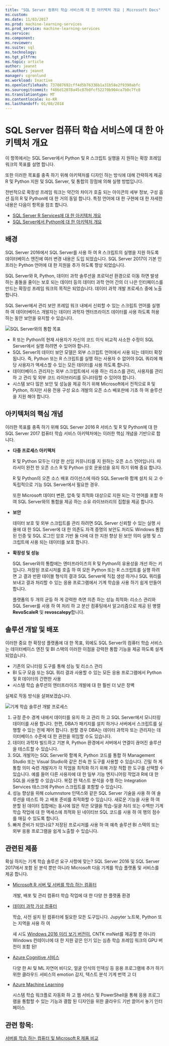 ```yaml
---
title: "SQL Server 컴퓨터 학습 서비스에 대 한 아키텍처 개요 | Microsoft Docs"
ms.custom: 
ms.date: 11/03/2017
ms.prod: machine-learning-services
ms.prod_service: machine-learning-services
ms.service: 
ms.component: 
ms.reviewer: 
ms.suite: sql
ms.technology: 
ms.tgt_pltfrm: 
ms.topic: article
author: jeannt
ms.author: jeannt
manager: cgronlund
ms.workload: Inactive
ms.openlocfilehash: 737087692cff4d5b76336b1a31b58e2f9390abfc
ms.sourcegitcommit: f486d12078a45c87b0fcf52270b904ca7b0c7fc8
ms.translationtype: MT
ms.contentlocale: ko-KR
ms.lasthandoff: 01/08/2018
---
```

# <a name="architecture-overview-for-sql-server-machine-learning-services"></a>SQL Server 컴퓨터 학습 서비스에 대 한 아키텍처 개요 

이 항목에서는 SQL Server에서 Python 및 R 스크립트 실행을 지 원하는 확장 프레임 워크의 목표를 설명 합니다.

또한 이러한 목표를 충족 하기 위해 아키텍처를 디자인 하는 방식에 대해 간략하게 제공 R 및 Python 지원 및 SQL Server, 및 통합의 장점에 의해 실행 방법입니다.

전반적으로 확장성 프레임 워크는 약간의 차이가 호출 되는 아이콘의 세부 정보, 구성 옵션 등의 R 및 Python에 대 한 거의 동일 합니다. 특정 언어에 대 한 구현에 대 한 자세한 내용은 다음이 항목을 참조 합니다.

- [SQL Server R Services에 대 한 아키텍처 개요](r/architecture-overview-sql-server-r.md)
- [SQL Server에서 Python에 대 한 아키텍처 개요](python/architecture-overview-sql-server-python.md)


## <a name="background"></a>배경

SQL Server 2016에서 SQL Server를 사용 하 여 R 스크립트의 실행을 지원 하도록 데이터베이스 엔진에 여러 변경 내용은 도입 되었습니다. SQL Server 2017이 기본 인프라는 Python 언어에 대 한 지원을 추가 하도록 향상 되었습니다.

SQL Server와 R, Python, 데이터 과학 솔루션을 프로덕션 환경으로 이동 하면 발생 하는 충돌을 줄이는 보호 되는 데이터 등의 데이터 과학 언어 간의 더 나은 인터페이스를 만드는 확장성 프레임 워크의 목적은 되었습니다. 데이터 과학 개발 프로세스 중에 노출 합니다.

SQL Server에서 관리 보안 프레임 워크 내에서 신뢰할 수 있는 스크립트 언어를 실행 하 여 데이터베이스 개발자는 데이터 과학자 엔터프라이즈 데이터를 사용 하도록 허용 하는 동안 보안을 유지할 수 있습니다.

  ![SQL Server와의 통합 목표](media/ml-service-value-add.png "컴퓨터 학습 서비스 값 추가")

- R 또는 Python의 현재 사용자가 자신의 코드 이식 비교적 사소한 수정이 SQL Server에서 실행 하려면 수 있어야 합니다.
- SQL Server의 데이터 보안 모델은 외부 스크립트 언어에서 사용 되는 데이터 확장 됩니다. 즉, Python 또는 R 스크립트를 실행 하는 사용자 수 없어야 SQL 쿼리에 해당 사용자가 액세스할 수 있는 모든 데이터를 사용 하도록 합니다.
- 데이터베이스 관리자는 외부 스크립트에서 사용 하는 리소스를 관리, 사용자를 관리 하 고 관리 및 외부 코드 라이브러리를 모니터링할 수 있어야 합니다.
- 시스템 보다 많은 보안 및 성능을 제공 하기 위해 Microsoft에서 전적으로 R 및 Python, 하지만 사용 전용 구성 요소 개발의 오픈 소스 배포판에 기초 하 여 솔루션을 지원 해야 합니다.

## <a name="architecture-core-concepts"></a>아키텍처의 핵심 개념

이러한 목표를 충족 하기 위해 SQL Server 2016 R 서비스 및 R 및 Python에 대 한 SQL Server 2017 컴퓨터 학습 서비스 아키텍처에는 이러한 핵심 개념을 기반으로 합니다.

+ **다중 프로세스 아키텍처**

  R 및 Python 모두는 다양 한 선임 커뮤니티를 지 원하는 오픈 소스 언어입니다. 따라서이 완전 한 오픈 소스 R 및 Python 상호 운용성을 유지 하기 위해 중요 합니다.

  R 및 Python의 오픈 소스 배포 라이선스에 따라 SQL Server와 함께 설치 되 고 수 독립적으로 기능 SQL Server에서 필요한 경우.

   또한 Microsoft 데이터 변환, 압축 및 최적화 대상으로 지원 되는 각 언어를 포함 하 여 SQL Server와의 통합을 제공 하는 소유 라이브러리의 집합을 제공 합니다.

+ **보안**

   데이터 보호 및 외부 스크립트를 관리 하려면 SQL Server 신뢰할 수 있는 실행 사용에 대 한 SQL Server에 대 한 의존도 자격 증명의 보안도 처리도 Windows 통합된 인증 및 SQL 로그인 암호 기반 둘 다에 대 한 지원 향상 된 보안 의미 실행 및 스크립트에 사용 되는 데이터를 보호 합니다.

+ **확장성 및 성능**

  SQL Server와의 통합에는 엔터프라이즈의 R 및 Python의 유용성을 개선 하는 키입니다. 저장된 프로시저를 호출 하 여 모든 Python 또는 R 스크립트를 실행 하려면 고 결과 반환 테이블 형식의 결과 SQL Server에 직접 생성 하거나 SQL 쿼리를 보내고 결과 처리할 수 있는 응용 프로그램에서 기계 학습을 사용 하기 쉽게 만들어 합니다.

  플랫폼의 두 개의 균등 하 게 강력한 측면 의존 하는 성능 최적화: 리소스 관리와 SQL Server를 사용 하 여 처리 하 고 분산 컴퓨팅에서 알고리즘으로 제공 된 병렬 **RevoScaleR** 및 **revoscalepy**합니다.

## <a name="solution-development-and-deployment"></a>솔루션 개발 및 배포

이러한 중요 한 확장성 플랫폼에 대 한 목표, 외에도 SQL Server의 컴퓨터 학습 서비스는 데이터베이스 엔진 및 BI 스택의 이러한 이점을 강력한 통합 기능을 제공 하도록 설계 되었습니다.

+ 기존의 모니터링 도구를 통해 성능 및 리소스 관리
+ BI 도구 모음 또는 SQL 쿼리 결과 사용할 수 있는 모든 응용 프로그램에서 Python 및 R 데이터의 간편한 사용
+ 시스템 학습 솔루션의 엔터프라이즈 개발에 대 한 훨씬 더 낮은 장벽

실제로 작동 방식을 살펴보겠습니다.

  ![기계 학습 솔루션 개발 프로세스](media/ml-solution-development-process.png "개발 컴퓨터 학습 서비스를 사용 하 여 배포 하 고")

1. 규정 준수 경계 내에서 데이터를 유지 하 고 관리 하 고 SQL Server에서 모니터링 데이터를 사용 합니다. 한편, DBA가 패키지를 설치 하거나 서버에서 스크립트를 실행할 수 있는 전체 제어 합니다. 원할 경우 DBA는 데이터 과학자 또는 관리자는 데이터베이스 수준에 대 한 권한을 위임할 수도 있습니다.
2. 데이터 과학자 빌드하고 기본 R, Python 환경에서 서버에서 연결이 끊어진 솔루션을 테스트할 수 있습니다.
3. SQL 개발자는 SQL Server와 함께 R, Python 코드를 통합 하 Management Studio 또는 Visual Studio와 같은 친숙 한 도구를 사용할 수 있습니다. 긴밀 하 게 통합 의미 숙련 개발자가 각 작업을 최적화 하기 위해 가장 적합 한 도구를 선택할 수 있습니다. 예를 들어 다른 사용자에 대 한 일부 기능 엔지니어링 작업과 R에 대 한 SQL을 사용할 수 있습니다. 복잡 한 텍스트 분석을 수행 하는 Integration Services 태스크에 Python 스크립트를 포함할 수 있습니다.
4. 성능 향상을 위해 columnstore 인덱스와 같은 SQL Server 기술을 사용 하 여 솔루션을 테스트 하 고 배포 준비를 최적화할 수 있습니다. 새로운 기능을 사용 하 여 분할 된 데이터 집합에는 동시에 많은 작은 모델을 학습-일괄 처리 또는 수백만 기계 학습 작업에 대 한 액세스에 최적화 된 네이티브 SQL 코드를 사용 하 여 행의 점수를 매길 수 있도록 합니다.
5. 빠져 준비가 되었나요? 저장된 프로시저를 사용 하 여 예측 솔루션 BI 스택의 또는 외부 응용 프로그램을 쉽게 노출할 수 있습니다.

## <a name="related-products"></a>관련된 제품

확실 하지는 기계 학습 솔루션 요구 사항에 맞는? SQL Server 2016 및 SQL Server 2017에서 포함 된 분석 뿐만 아니라 Microsoft 다음 기계를 학습 플랫폼 및 서비스를 제공 합니다.

+ [Microsoft R 서버 및 서버를 학습 하는 컴퓨터](https://docs.microsoft.com/machine-learning-server/what-is-machine-learning-server)

  개발, 배포 및 관리 컴퓨터 학습 작업에 대 한 다양 한 플랫폼 환경
+ [데이터 과학 가상 컴퓨터](https://docs.microsoft.com/azure/machine-learning/machine-learning-data-science-virtual-machine-overview)

  학습, 사전 설치 된 컴퓨터에 필요한 모든 도구입니다. Jupyter 노트북, Python 또는 지역을 사용 하 여
  
  새 시도 [Windows 2016 미리 보기 버전이](http://aka.ms/dsvm/win2016), CNTK mxNet를 제공할 뿐 아니라 Windows 컨테이너에 대 한 지원 같은 인기 있는 심층 학습 프레임 워크의 GPU 버전이 포함 된!

+ [Azure Cognitive 서비스](https://azure.microsoft.com/services/cognitive-services/)

  다양 한 AI 및 ML 자연어 비디오, 얼굴 인식의 인덱싱 등 응용 프로그램에 추가 하기 위한 클라우드 서비스의 emotion 감지, 텍스트 분석 기계 번역 고 더
+ [Azure Machine Learning](https://azure.microsoft.com/services/machine-learning/)

  시스템 학습 워크플로 자동화 하 고 웹 서비스 및 PowerShell을 통해 응용 프로그램을 통합할 수 있는 기능과 결합 된 디자인을 위한 클라우드 기반 끌어서 놓기 인터페이스

## <a name="see-also"></a>관련 항목:

[서버를 학습 하는 컴퓨터 및 Microsoft R 제품 비교](https://docs.microsoft.com/machine-learning-server/what-is-r-server-interoperability)
